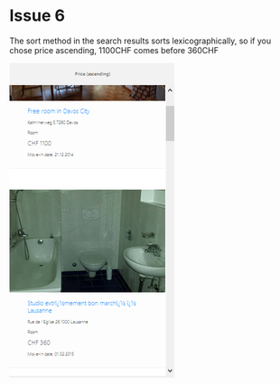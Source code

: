 # Issue 6

The sort method in the search results sorts lexicographically, so if you chose price ascending, 1100CHF comes before 360CHF

![Issue 6 - Wrong Sorting](sorting.png)